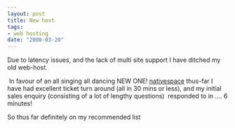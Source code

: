 ```yaml
--- 
layout: post
title: New host
tags: 
- web hosting
date: "2008-03-20"
---
```

Due to latency issues, and the lack of multi site support I have ditched my old web-host.

 In favour of an all singing all dancing NEW ONE! <a href="http://my.nativespace.co.uk/aff.php?aff=044" title="nativespace advanced afordable hosting">nativespace</a> thus-far I have had excellent ticket turn around (all in 30 mins or less), and my initial sales enquiry (consisting of a lot of lengthy questions)  responded to in .... 6 minutes!

So thus far definitely on my recommended list

